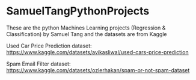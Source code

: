 # SamuelTangPythonProjects

These are the python Machines Learning projects (Regression & Classification) by Samuel Tang 
and the datasets are from Kaggle

Used Car Price Prediction dataset: https://www.kaggle.com/datasets/avikasliwal/used-cars-price-prediction

Spam Email Filter dataset: https://www.kaggle.com/datasets/ozlerhakan/spam-or-not-spam-dataset
